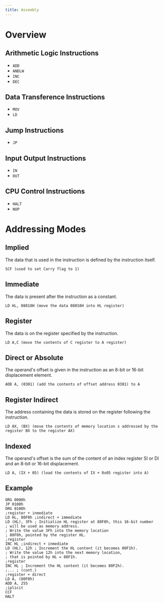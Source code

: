 ```yaml
---
title: Assembly
---
```


# Overview
## Arithmetic Logic Instructions
- `ADD`
- `ANDLW`
- `INC`
- `DEC`
## Data Transference Instructions
- `MOV`
- `LD`
## Jump Instructions
- `JP`
## Input Output Instructions
- `IN`
- `OUT`
## CPU Control Instructions
- `HALT`
- `NOP`
# Addressing Modes

## Implied
The data that is used in the instruction is defined by the instruction itself.
```assembly
SCF (used to set Carry flag to 1)
```
## Immediate
The data is present after the instruction as a constant.
```assembly
LD HL, 08010H (move the data 08010H into HL register)
```
## Register
The data is on the register specified by the instruction.
```assembly
LD A,C (move the contents of C register to A register)
```
## Direct or Absolute
The operand's offset is given in the instruction as an 8-bit or 16-bit displacement element.
```assembly
ADD A, (0301) (add the contents of offset address 0301) to A
```
## Register Indirect
The address containing the data is stored on the register following the instruction.
```assembly
LD AX, (BX) (move the contents of memory location s addressed by the register BX to the register AX)
```
## Indexed
The operand's offset is the sum of the content of an index register SI or DI and an 8-bit or 16-bit displacement.
```assembly
LD A, (IX + 05) (load the contents of IX + 0x05 register into A)
```

## Example
```assembly
ORG 0000h
JP 0100h
ORG 0100h
;register + inmediate
LD HL, 80F0h ;indirect + immediate
LD (HL), 3Fh ; Initialize HL register at 80F0h, this 16-bit number
; will be used as memory address.
; Write the value 3Fh into the memory location
; 80F0h, pointed by the register HL.
;register
INC HL ;indirect + inmediate
LD (HL), 12h ; Increment the HL content (it becomes 80F1h).
; Write the value 12h into the next memory location,
; that is pointed by HL = 80F1h.
;register
INC HL ; Increment the HL content (it becomes 80F2h).
;... ; (cont.)
;register + direct
LD A, (80F0h)
ADD A, 255
;iplicit
CCF
HALT
```
